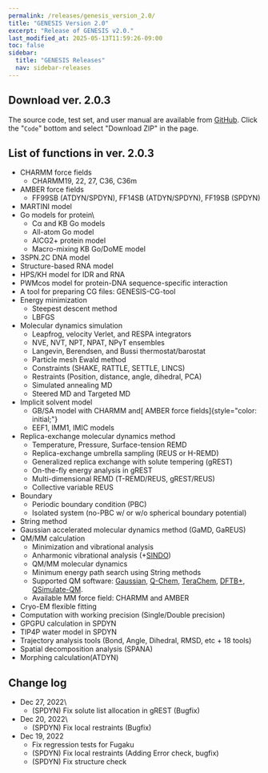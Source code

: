 ```yaml
---
permalink: /releases/genesis_version_2.0/
title: "GENESIS Version 2.0"
excerpt: "Release of GENESIS v2.0."
last_modified_at: 2025-05-13T11:59:26-09:00
toc: false
sidebar:
  title: "GENESIS Releases"
  nav: sidebar-releases
---
```


## Download ver. 2.0.3

The source code, test set, and user manual are available from
[GitHub](https://github.com/genesis-release-r-ccs/genesis.git).
Click the "`Code`" bottom and select "Download ZIP" in the page.


## List of functions in ver. 2.0.3

-   CHARMM force fields
    -   CHARMM19, 22, 27, C36, C36m
-   AMBER force fields
    -   FF99SB (ATDYN/SPDYN), FF14SB (ATDYN/SPDYN), FF19SB (SPDYN)
-   MARTINI model
-   Go models for protein\
    -   Cα and KB Go models
    -   All-atom Go model
    -   AICG2+ protein model
    -   Macro-mixing KB Go/DoME model
-   3SPN.2C DNA model
-   Structure-based RNA model
-   HPS/KH model for IDR and RNA
-   PWMcos model for protein-DNA sequence-specific interaction
-   A tool for preparing CG files: GENESIS-CG-tool
-   Energy minimization
    -   Steepest descent method
    -   LBFGS
-   Molecular dynamics simulation
    -   Leapfrog, velocity Verlet, and RESPA integrators
    -   NVE, NVT, NPT, NPAT, NPγT ensembles
    -   Langevin, Berendsen, and Bussi thermostat/barostat
    -   Particle mesh Ewald method
    -   Constraints (SHAKE, RATTLE, SETTLE, LINCS)
    -   Restraints (Position, distance, angle, dihedral, PCA)
    -   Simulated annealing MD
    -   Steered MD and Targeted MD
-   Implicit solvent model
    -   GB/SA model with CHARMM and[ AMBER force
        fields]{style="color: initial;"}
    -   EEF1, IMM1, IMIC models
-   Replica-exchange molecular dynamics method
    -   Temperature, Pressure, Surface-tension REMD
    -   Replica-exchange umbrella sampling (REUS or H-REMD)
    -   Generalized replica exchange with solute tempering (gREST)
    -   On-the-fly energy analysis in gREST
    -   Multi-dimensional REMD (T-REMD/REUS, gREST/REUS)
    -   Collective variable REUS
-   Boundary
    -   Periodic boundary condition (PBC)
    -   Isolated system (no-PBC w/ or w/o spherical boundary potential)
-   String method
-   Gaussian accelerated molecular dynamics method (GaMD, GaREUS)
-   QM/MM calculation
    -   Minimization and vibrational analysis
    -   Anharmonic vibrational analysis
        (+[SINDO](https://tms.riken.jp/en/research/software/sindo/))
    -   QM/MM molecular dynamics
    -   Minimum energy path search using String methods
    -   Supported QM software:
        [Gaussian](http://gaussian.com/),
        [Q-Chem](http://www.q-chem.com),
        [TeraChem](http://www.petachem.com),
        [DFTB+](https://www.dftbplus.org),
        [QSimulate-QM](https://qsimulate.com/academic).
    -   Available MM force field: CHARMM and AMBER
-   Cryo-EM flexible fitting
-   Computation with working precision (Single/Double precision)
-   GPGPU calculation in SPDYN
-   TIP4P water model in SPDYN
-   Trajectory analysis tools (Bond, Angle, Dihedral, RMSD, etc + 18
    tools)
-   Spatial decomposition analysis (SPANA)
-   Morphing calculation(ATDYN)

## Change log

-   Dec 27, 2022\
    -   (SPDYN) Fix solute list allocation in gREST (Bugfix)
-   Dec 20, 2022\
    -   (SPDYN) Fix local restraints (Bugfix)
-   Dec 19, 2022
    -   Fix regression tests for Fugaku
    -   (SPDYN) Fix local restraints (Adding Error check, bugfix)
    -   (SPDYN) Fix structure check


